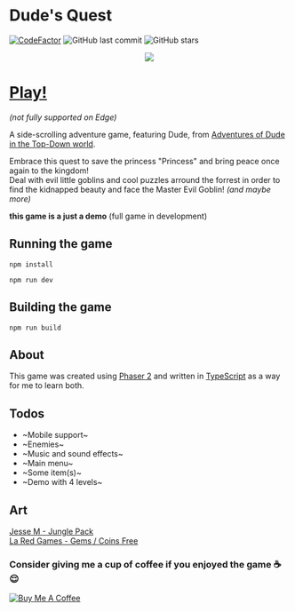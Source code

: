 ﻿# Dude's Quest
[![CodeFactor](https://www.codefactor.io/repository/github/diguifi/dude-sidescroll/badge/master)](https://www.codefactor.io/repository/github/diguifi/dude-sidescroll/overview/master)
![GitHub last commit](https://img.shields.io/github/last-commit/diguifi/Dude-SideScroll.svg?style=popout)
![GitHub stars](https://img.shields.io/github/stars/diguifi/Dude-SideScroll.svg?style=popout)

<p align="center">
  <img src="https://user-images.githubusercontent.com/31022286/53242999-45bbda00-3685-11e9-88d5-78c1cb259fba.gif"/>
</p>

# [Play!](https://diguifi.github.io/Dude-SideScroll)
_(not fully supported on Edge)_

A side-scrolling adventure game, featuring Dude, from [Adventures of Dude in the Top-Down world](https://github.com/diguifi/Dude-TopDown).

Embrace this quest to save the princess "Princess" and bring peace once again to the kingdom!  
Deal with evil little goblins and cool puzzles arround the forrest in order to find the kidnapped beauty and face the Master Evil Goblin! _(and maybe more)_

**this game is a just a demo** (full game in development)

## Running the game
```
npm install

npm run dev
```

## Building the game
```
npm run build
```

## About
This game was created using [Phaser 2](https://phaser.io/) and written in [TypeScript](https://www.typescriptlang.org/) as a way for me to learn both.

## Todos
- ~Mobile support~
- ~Enemies~
- ~Music and sound effects~
- ~Main menu~
- ~Some item(s)~
- ~Demo with 4 levels~

## Art
[Jesse M - Jungle Pack](https://jesse-m.itch.io/jungle-pack)  
[La Red Games - Gems / Coins Free](https://piclet.itch.io/gems-coins-free)

### Consider giving me a cup of coffee if you enjoyed the game ☕️😌
<a href="https://www.buymeacoffee.com/N4liRbtdQ" target="_blank"><img src="https://www.buymeacoffee.com/assets/img/custom_images/white_img.png" alt="Buy Me A Coffee" style="height: auto !important;width: auto !important;" ></a>
